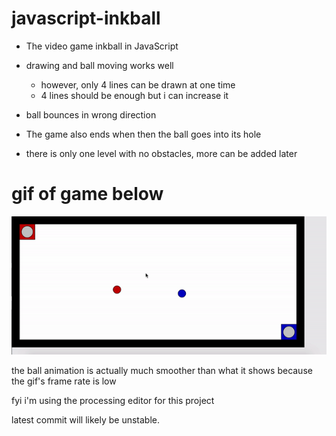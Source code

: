 # javascript-inkball

- The video game inkball in JavaScript

- drawing and ball moving works well
  - however, only 4 lines can be drawn at one time
  - 4 lines should be enough but i can increase it

- ball bounces in wrong direction

- The game also ends when then the ball goes into its hole

- there is only one level with no obstacles, more can be added later

# gif of game below

![](inkball_gif2.gif)

the ball animation is actually much smoother than what it shows because the gif's frame rate is low

fyi i'm using the processing editor for this project

latest commit will likely be unstable.


